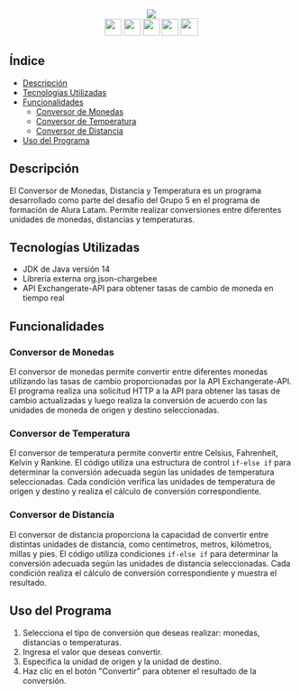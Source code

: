 <div>
<div align="center">
<img  src="https://github.com/danieltistoj/currency-converter/assets/42653664/1f5444c9-1ade-4189-b84f-890137322ece"/>
</div>  
<div align="center">
  <a href="https://www.linkedin.com/in/daniel-tistoj-315661223" target="_blank"><img height="30px" src="https://img.shields.io/badge/-LinkedIn-%230077B5?style=for-the-badge&logo=linkedin&logoColor=white" target="_blank"></a> 
    <a href="https://www.instagram.com/danieltistoj_/" target="_blank"><img height="30px" src="https://img.shields.io/badge/-Instagram-%23E4405F?style=for-the-badge&logo=instagram&logoColor=white" target="_blank"></a>
   <a href="https://discord.gg/W95APtpY7y" target="_blank"><img height="30px" src="https://img.shields.io/badge/Discord-7289DA?style=for-the-badge&logo=discord&logoColor=white" target="_blank"></a> 
   <a href="https://www.facebook.com/jose.tistoj.10/" target="_blank"><img height="30px" src="https://img.shields.io/badge/Facebook-1877F2?style=for-the-badge&logo=facebook&logoColor=white"></a> 
    <a href="https://portafolio-pi-sepia.vercel.app/" target="_blank"><img height="31px" src="https://img.shields.io/badge/website-000000?style=for-the-badge&logo=About.me&logoColor=white"></a> 
 </div>
</div>


## Índice
- [Descripción](#descripción)
- [Tecnologías Utilizadas](#tecnologías-utilizadas)
- [Funcionalidades](#funcionalidades)
  - [Conversor de Monedas](#conversor-de-monedas)
  - [Conversor de Temperatura](#conversor-de-temperatura)
  - [Conversor de Distancia](#conversor-de-distancia)
- [Uso del Programa](#uso-del-programa)

## Descripción
El Conversor de Monedas, Distancia y Temperatura es un programa desarrollado como parte del desafío del Grupo 5 en el programa de formación de Alura Latam. Permite realizar conversiones entre diferentes unidades de monedas, distancias y temperaturas.

## Tecnologías Utilizadas
- JDK de Java versión 14
- Librería externa org.json-chargebee
- API Exchangerate-API para obtener tasas de cambio de moneda en tiempo real

## Funcionalidades

### Conversor de Monedas
El conversor de monedas permite convertir entre diferentes monedas utilizando las tasas de cambio proporcionadas por la API Exchangerate-API. El programa realiza una solicitud HTTP a la API para obtener las tasas de cambio actualizadas y luego realiza la conversión de acuerdo con las unidades de moneda de origen y destino seleccionadas.

### Conversor de Temperatura
El conversor de temperatura permite convertir entre Celsius, Fahrenheit, Kelvin y Rankine. El código utiliza una estructura de control `if-else if` para determinar la conversión adecuada según las unidades de temperatura seleccionadas. Cada condición verifica las unidades de temperatura de origen y destino y realiza el cálculo de conversión correspondiente.

### Conversor de Distancia
El conversor de distancia proporciona la capacidad de convertir entre distintas unidades de distancia, como centímetros, metros, kilómetros, millas y pies. El código utiliza condiciones `if-else if` para determinar la conversión adecuada según las unidades de distancia seleccionadas. Cada condición realiza el cálculo de conversión correspondiente y muestra el resultado.


## Uso del Programa
1. Selecciona el tipo de conversión que deseas realizar: monedas, distancias o temperaturas.
2. Ingresa el valor que deseas convertir.
3. Especifica la unidad de origen y la unidad de destino.
4. Haz clic en el botón "Convertir" para obtener el resultado de la conversión.

